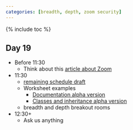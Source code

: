 ```yaml
---
categories: [breadth, depth, zoom security]
---
```


{% include toc %}


## Day 19
* Before 11:30
  * Think about this [article about Zoom](https://www.cnn.com/2020/04/01/tech/zoom-video-privacy-concerns/index.html)
* 11:30
  * [remaining schedule draft](https://docs.google.com/spreadsheets/d/1rjOr6BP1NbuWYyioM4TG2OSyw5LH9CoWeHsxMgowDkY/edit?usp=sharing)
  * Worksheet examples
    * [Documentation alpha version](https://github.com/sd2020spring/documentation-worksheet)
    * [Classes and inheritance alpha version](https://github.com/sd2020spring/sd2020spring.github.io/blob/master/worksheets/inheritance.ipynb)
  * breadth and depth breakout rooms
* 12:30+
  * Ask us anything
